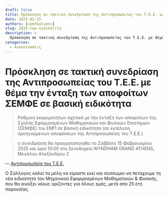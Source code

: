 ```yaml
---
draft: false
title: Πρόσκληση σε τακτική συνεδρίαση της Αντιπροσωπείας του Τ.Ε.Ε. με θέμα την ένταξη των αποφοίτων ΣΕΜΦΕ σε βασική ειδικότητα
date: 2025-02-15
authors: [semfealumni]
slug: 2025-tee-eidikotita
description: >
  Πρόσκληση σε τακτική συνεδρίαση της Αντιπροσωπείας του Τ.Ε.Ε. με θέμα την ένταξη των αποφοίτων ΣΕΜΦΕ σε βασική ειδικότητα
categories:
  - Ανακοινώσεις
---
```


# Πρόσκληση σε τακτική συνεδρίαση της Αντιπροσωπείας του Τ.Ε.Ε. με θέμα την ένταξη των αποφοίτων ΣΕΜΦΕ σε βασική ειδικότητα

> Ρύθμιση εκκρεμοτήτων σχετικά με την ένταξη των αποφοίτων της Σχολής Εφαρμοσμένων Μαθηματικών και Φυσικών Επιστημών (ΣΕΜΦΕ) του ΕΜΠ σε βασική ειδικότητα (σε εκτέλεση προηγούμενων αποφάσεων της Αντιπροσωπείας του Τ.Ε.Ε.)

> η συνεδρίαση θα πραγματοποιηθεί το Σάββατο 15 Φεβρουαρίου 2025 και ώρα 10:00 στο ξενοδοχείο WYNDHAM GRAND ATHENS, Μεγάλου Αλεξάνδρου 2

— [Αντιπροσωπεία του Τ.Ε.Ε.](https://antiprosopeia.tee.gr/prosklisi-se-taktiki-synedriasi-tis-antiprosopeias-tou-t-e-e-2-2-2-2-3-2-2-2-2-2/)

Ο Σύλλογος καλεί τα μέλη να είμαστε εκεί και σύσσωμοι να πετύχουμε τη νέα ειδικότητα του Μηχανικού Εφαρμοσμένων Μαθηματικών & Φυσικής, που θα ανοίξει νέους ορίζοντες για όλους εμάς, μετά απο 25 έτη παρουσίας.
